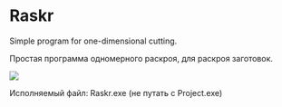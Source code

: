 # Raskr
Simple program for one-dimensional cutting.

Простая программа одномерного раскроя, для раскроя заготовок.

![](https://drive.google.com/uc?export=view&id=1FyM08PiV8jI_YKZJAn-OiDho6L0eixtH)


Исполняемый файл: Raskr.exe (не путать с Project.exe)


